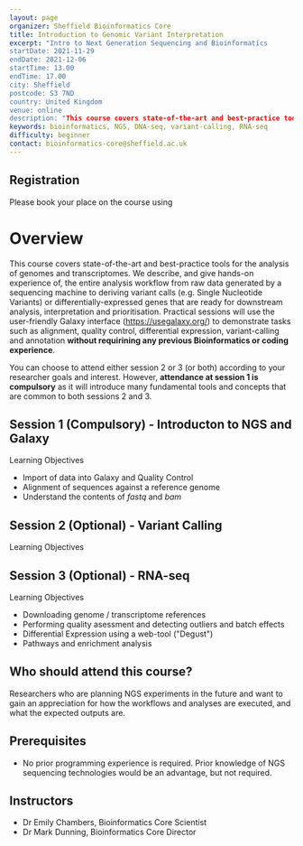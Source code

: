 ```yaml
---
layout: page
organizer: Sheffield Bioinformatics Core
title: Introduction to Genomic Variant Interpretation
excerpt: "Intro to Next Generation Sequencing and Bioinformatics
startDate: 2021-11-29
endDate: 2021-12-06
startTime: 13.00
endTime: 17.00
city: Sheffield
postcode: S3 7ND
country: United Kingdom
venue: online
description: "This course covers state-of-the-art and best-practice tools for the analysis of genomes and transcriptomes. We describe, and give hands-on experience of, the entire analysis workflow from raw data generated by a sequencing machine to deriving variant calls (e.g. Single Nucleotide Variants) that are ready for downstream analysis, interpretation and prioritisation. We will describe the steps involved to go from sequencing library to a prioritised, clinically-relevant list of DNA variants. Practical sessions will use the user-friendly Galaxy interface (https://usegalaxy.org/) to demonstrate tasks such as alignment, quality control, variant-calling and annotation."
keywords: bioinformatics, NGS, DNA-seq, variant-calling, RNA-seq
difficulty: beginner
contact: bioinformatics-core@sheffield.ac.uk
---
```




## Registration 

Please book your place on the course using

# Overview

This course covers state-of-the-art and best-practice tools for the analysis of genomes and transcriptomes. We describe, and give hands-on experience of, the entire analysis workflow from raw data generated by a sequencing machine to deriving variant calls (e.g. Single Nucleotide Variants) or differentially-expressed genes that are ready for downstream analysis, interpretation and prioritisation. Practical sessions will use the user-friendly Galaxy interface (https://usegalaxy.org/) to demonstrate tasks such as alignment, quality control, differential expression, variant-calling and annotation **without requirining any previous Bioinformatics or coding experience**.

You can choose to attend either session 2 or 3 (or both) according to your researcher goals and interest. However, **attendance at session 1 is compulsory** as it will introduce many fundamental tools and concepts that are common to both sessions 2 and 3.

## Session 1 (**Compulsory**) - Introducton to NGS and Galaxy
 
Learning Objectives

- Import of data into Galaxy and Quality Control
- Alignment of sequences against a reference genome
- Understand the contents of *fastq* and *bam* 

## Session 2 (**Optional**) - Variant Calling

Learning Objectives

## Session 3 (**Optional**) - RNA-seq

Learning Objectives

- Downloading genome / transcriptome references
- Performing quality asessment and detecting outliers and batch effects
- Differential Expression using a web-tool ("Degust")
- Pathways and enrichment analysis

## Who should attend this course?

Researchers who are planning NGS experiments in the future and want to gain an appreciation for how the workflows and analyses are executed, and what the expected outputs are. 


## Prerequisites

- No prior programming experience is required. Prior knowledge of NGS sequencing technologies would be an advantage, but not required.

## Instructors


- Dr Emily Chambers, Bioinformatics Core Scientist
- Dr Mark Dunning, Bioinformatics Core Director




